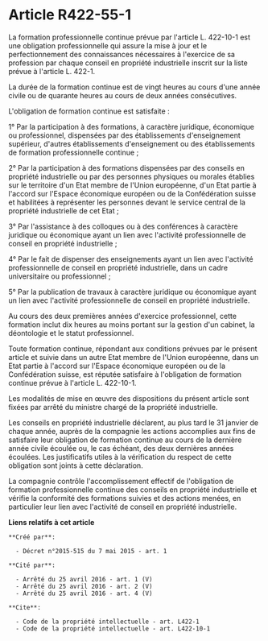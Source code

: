 # Article R422-55-1

La formation professionnelle continue prévue par l'article L. 422-10-1 est une obligation professionnelle qui assure la mise
à jour et le perfectionnement des connaissances nécessaires à l'exercice de sa profession par chaque conseil en propriété
industrielle inscrit sur la liste prévue à l'article L. 422-1. 

La durée de la formation continue est de vingt heures au cours d'une année civile ou de quarante heures au cours de deux
années consécutives. 

L'obligation de formation continue est satisfaite : 

1° Par la participation à des formations, à caractère juridique, économique ou professionnel, dispensées par des
établissements d'enseignement supérieur, d'autres établissements d'enseignement ou des établissements de formation
professionnelle continue ; 

2° Par la participation à des formations dispensées par des conseils en propriété industrielle ou par des personnes physiques
ou morales établies sur le territoire d'un Etat membre de l'Union européenne, d'un Etat partie à l'accord sur l'Espace
économique européen ou de la Confédération suisse et habilitées à représenter les personnes devant le service central de la
propriété industrielle de cet Etat ; 

3° Par l'assistance à des colloques ou à des conférences à caractère juridique ou économique ayant un lien avec l'activité
professionnelle de conseil en propriété industrielle ; 

4° Par le fait de dispenser des enseignements ayant un lien avec l'activité professionnelle de conseil en propriété
industrielle, dans un cadre universitaire ou professionnel ; 

5° Par la publication de travaux à caractère juridique ou économique ayant un lien avec l'activité professionnelle de conseil
en propriété industrielle. 

Au cours des deux premières années d'exercice professionnel, cette formation inclut dix heures au moins portant sur la
gestion d'un cabinet, la déontologie et le statut professionnel. 

Toute formation continue, répondant aux conditions prévues par le présent article et suivie dans un autre Etat membre de
l'Union européenne, dans un Etat partie à l'accord sur l'Espace économique européen ou de la Confédération suisse, est
réputée satisfaire à l'obligation de formation continue prévue à l'article L. 422-10-1. 

Les modalités de mise en œuvre des dispositions du présent article sont fixées par arrêté du ministre chargé de la propriété
industrielle. 

Les conseils en propriété industrielle déclarent, au plus tard le 31 janvier de chaque année, auprès de la compagnie les
actions accomplies aux fins de satisfaire leur obligation de formation continue au cours de la dernière année civile écoulée
ou, le cas échéant, des deux dernières années écoulées. Les justificatifs utiles à la vérification du respect de cette
obligation sont joints à cette déclaration. 

La compagnie contrôle l'accomplissement effectif de l'obligation de formation professionnelle continue des conseils en
propriété industrielle et vérifie la conformité des formations suivies et des actions menées, en particulier leur lien avec
l'activité de conseil en propriété industrielle.

**Liens relatifs à cet article**

	**Créé par**:

	  - Décret n°2015-515 du 7 mai 2015 - art. 1

	**Cité par**:

	  - Arrêté du 25 avril 2016 - art. 1 (V)
	  - Arrêté du 25 avril 2016 - art. 2 (V)
	  - Arrêté du 25 avril 2016 - art. 4 (V)

	**Cite**:

	  - Code de la propriété intellectuelle - art. L422-1
	  - Code de la propriété intellectuelle - art. L422-10-1
